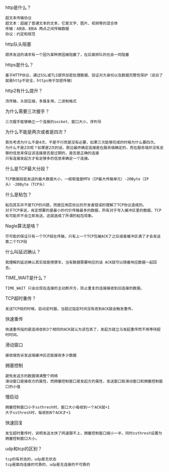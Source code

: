 http是什么？
```text
超文本传输协议
超文本：超越了普通文本的文本，它是文字、图片、视频等的混合体
传输：A到B，B到A 两点之间传输数据
协议：约定和规范
```
http队头阻塞
```text
顺序发送的请求有一个因为某种原因被阻塞了，在后面排队的也会一同阻塞
```
https是什么？
```text
基于HTTP协议，通过SSL或TLS提供加密处理数据、验证对方身份以及数据完整性保护（说白了就是http不安全，https用于加密传输）
```
http2有什么提升？
```text
流传输，头部压缩，多路复用，二进制格式
```
为什么需要三次握手？
```text
三次握手能够确立一个连接的socket、窗口大小、序列号
```
为什么不能是两次或者是四次？
```text
首先考虑为什么不是4次，不是不行而是没有必要，如果三次能够完成的时候为什么要四次。
为什么不是2次呢？如果是2次的话，那边最终确定连接是在服务端确定的，而在服务端并没有足够的信息来保证该连接是否是过期的，是否是正确的连接
只有连接发起方才有足够多的信息来确定一个连接。
```
什么是TCP最大分段？
```text
TCP数据段能发送的最大数据大小，一般取值是MTU（IP最大传输单元）-20Byte（IP头）-20Byte（TCP头）
```
什么是粘包？
```text
粘包其实并不是TCP的问题，而是应用层协议的开发者错误的理解了TCP协议造成的。
对于TCP来说，肯定想要的是最小的代价传输最多的数据，所有对于写入缓冲区里的数据，TCP有可能并不会立即发送，这就造成了所谓的粘包现象。
```
Nagle算法是啥？
```text
尽可能的保证只有一个TCP段在传输，只有上一个TCP包被ACK了之后或者缓冲区满了才会发送第二个TCP段
```
什么叫延迟确认？
```text
我理解的延迟确认其实就是搭便车，当有数据需要响应的话 ACK就可以随着响应数据一起回去。
```
TIME_WAIT是什么？
```text
TIME_WAIT 只会出现在连接的主动断开方，防止重复的连接接收到旧连接的数据。
```
TCP超时重传？
```text
发送TCP段的时候，启动定时器，当超过指定时间没有收到ACK就会触发重传。
```
快速重传
```text
快速重传指的是连续收到3个相同的ACK就认为该包丢了，发起方就立马发起重传而不用等待超时时间。
```
滑动窗口
```text
接收端告诉发送端缓冲区还能接收多少数据
```
拥塞控制
```text
避免发送方的数据填满整个网络
滑动窗口是接收方的属性，而拥塞控制窗口是发起方的属性，发送窗口取滑动窗口和拥塞控制窗口的小值
```
慢启动
```text
拥塞控制窗口小于ssthresh时，窗口大小每收到一个ACK就+1
大于ssthresh时，每收到N个ACK才+1
```
快速回复
```text
发生超时重传时，说明发送太快了网速跟不上，拥塞控制窗口缩小一半，同时ssthresh设置为拥塞控制窗口大小。
```
udp和tcp的区别？
```text
tcp的有状态的，udp是无状态
tcp是面向连接的可靠的，udp是无连接的不可靠的
```